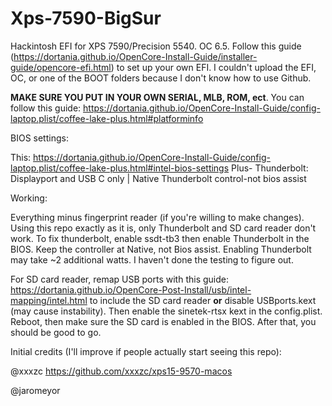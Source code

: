 # Xps-7590-BigSur
Hackintosh EFI for XPS 7590/Precision 5540. OC 6.5. Follow this guide (https://dortania.github.io/OpenCore-Install-Guide/installer-guide/opencore-efi.html) to set up your own EFI. I couldn't upload the EFI, OC, or one of the BOOT folders because I don't know how to use Github.

****MAKE SURE YOU PUT IN YOUR OWN SERIAL, MLB, ROM, ect****. You can follow this guide: https://dortania.github.io/OpenCore-Install-Guide/config-laptop.plist/coffee-lake-plus.html#platforminfo

BIOS settings:

This: https://dortania.github.io/OpenCore-Install-Guide/config-laptop.plist/coffee-lake-plus.html#intel-bios-settings
Plus-
Thunderbolt: Displayport and USB C only |
Native Thunderbolt control-not bios assist


Working:

Everything minus fingerprint reader (if you're willing to make changes). Using this repo exactly as it is, only Thunderbolt and SD card reader don't work. To fix thunderbolt, enable ssdt-tb3 then enable Thunderbolt in the BIOS. Keep the controller at Native, not Bios assist. Enabling Thunderbolt may take ~2 additional watts. I haven't done the testing to figure out.

For SD card reader, remap USB ports with this guide: https://dortania.github.io/OpenCore-Post-Install/usb/intel-mapping/intel.html to include the SD card reader **or** disable USBports.kext (may cause instability). Then enable the sinetek-rtsx kext in the config.plist. Reboot, then make sure the SD card is enabled in the BIOS. After that, you should be good to go.


Initial credits (I'll improve if people actually start seeing this repo):

@xxxzc
https://github.com/xxxzc/xps15-9570-macos

@jaromeyor
